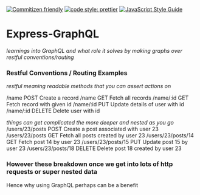 [![Commitizen friendly](https://img.shields.io/badge/commitizen-friendly-brightgreen.svg)](http://commitizen.github.io/cz-cli/)
[![code style: prettier](https://img.shields.io/badge/code_style-prettier-ff69b4.svg?style=flat-square)](https://github.com/prettier/prettier)
[![JavaScript Style Guide](https://img.shields.io/badge/code_style-standard-brightgreen.svg)](https://standardjs.com)

# Express-GraphQL

_learnings into GraphQL and what role it solves by making graphs over restful conventions/routing_

### Restful Conventions / Routing Examples

_restful meaning readable methods that you can assert actions on_

/name POST Create a record
/name GET Fetch all records
/name/:id GET Fetch record with given id
/name/:id PUT Update details of user with id
/name/:id DELETE Delete user with id

_things can get complicated the more deeper and nested as you go_
/users/23/posts POST Create a post associated with user 23
/users/23/posts GET Fetch all posts created by user 23
/users/23/posts/14 GET Fetch post 14 by user 23
/users/23/posts/15 PUT Update post 15 by user 23
/users/23/posts/18 DELETE Delete post 18 created by user 23

### However these breakdown once we get into lots of http requests or super nested data

Hence why using GraphQL perhaps can be a benefit
